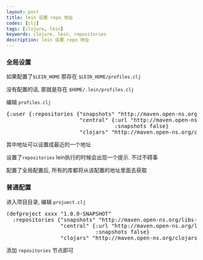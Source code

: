 ```yaml
---
layout: post
title: lein 设置 repo 地址
codes: [clj]
tags: [clojure, lein]
keywords: clojure, lein, repositories
description: lein 设置 repo 地址
---
```


### 全局设置

如果配置了`$LEIN_HOME` 那存在 `$LEIN_HOME/profiles.clj`

没有配置的话, 那就是存在 `$HOME/.lein/profiles.clj`

编辑 `profiles.clj`

<pre class="prettyprint linenums lang-clj">
{:user {:repositories {"snapshots" "http://maven.open-ns.org/libs-snapshot/"
                       "central" {:url "http://maven.open-ns.org/libs-release/"
                                  :snapshots false}
                       "clojars" "http://maven.open-ns.org/clojars/"}}}
</pre>

其中地址可以设置成最近的一个地址

设置了`repositories` lein执行的时候会出现一个提示. 不过不碍事

配置了全局配置后, 所有的库都将从该配置的地址里面去获取

### 普通配置

进入项目目录, 编辑 `projuect.clj`

<pre class="prettyprint linenums lang-clj">
(defproject xxxx "1.0.0-SNAPSHOT"
  :repositories {"snapshots" "http://maven.open-ns.org/libs-snapshot/"
                 "central" {:url "http://maven.open-ns.org/libs-release/"
                            :snapshots false}
                 "clojars" "http://maven.open-ns.org/clojars/"})
</pre>

添加 `repositories` 节点即可

